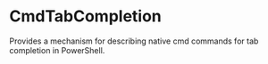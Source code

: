 # CmdTabCompletion
Provides a mechanism for describing native cmd commands for tab completion in PowerShell.
